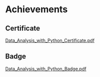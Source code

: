 

# Achievements
## Certificate
[Data_Analysis_with_Python_Certificate.pdf](https://prod-files-secure.s3.us-west-2.amazonaws.com/03e82b26-cccb-4906-bb56-adabcbdc0655/1aa3a050-2338-4a85-85d5-899bad17a31c/Data_Analysis_with_Python_Certificate.pdf?X-Amz-Algorithm=AWS4-HMAC-SHA256&X-Amz-Content-Sha256=UNSIGNED-PAYLOAD&X-Amz-Credential=ASIAZI2LB4666GUOWZAF%2F20250129%2Fus-west-2%2Fs3%2Faws4_request&X-Amz-Date=20250129T211329Z&X-Amz-Expires=3600&X-Amz-Security-Token=IQoJb3JpZ2luX2VjEI3%2F%2F%2F%2F%2F%2F%2F%2F%2F%2FwEaCXVzLXdlc3QtMiJHMEUCICr3Xu2pHVa%2FMdnc11FbQlZwbPCAUagk65ibNyLu9xWVAiEA3E6BWFR0CSrLQ77jz5SPMTtv%2FjN7hqwGPNGj7UHr3AIqiAQIlv%2F%2F%2F%2F%2F%2F%2F%2F%2F%2FARAAGgw2Mzc0MjMxODM4MDUiDGOelklHATg211QwnCrcA0VtT%2F4vrH5salF3%2BPKwBt%2BFEXvHK44c5LaZP659IFyK%2FlxbLgF8CGhRBHFdTU4OowEDyWx7Vg5oLy9Q3aaiSleR6UCXQONnwJxvqx5wVSn6Bnxkk1hZXUMTgNQZLHzD2g9YLRD32VNZ7VhZgipWmpA6%2FUS5ZgXbsvIAhUpLHMFiYZ%2BcVgNAlS39uo%2BHryL%2BqQ6IHCE6Vm1KcvgqoiUVRJu1PWwO%2FzL5sMOFKlQEEhVSQV5l4QgTElE3VlDmrXljMBcv0j%2BlvZB%2BlFcTo0GIxiEj%2BKH3r3cWGazxxL0VkHfoUTntvWHogmcahvJRMOjxYEuJtdyEffd0Bxk0F8AhNBPrIYRiiCOe%2FWTR4VRVEW%2BZwIeVZud%2F%2B7Tg0lT1TdN9a0jK2xuElUSc1BIMjkmcGgTeac5neLsIadXeUewPeFFfoVYNptrBjefFCxcjtbFHDAt%2Ff%2F%2FB7rw%2BCbtmJfRLZAyi1MIGRQZKydflRhUIlta2xsR9TVydBNeJ1769%2Fwueke6UEpKhOHqHbfm9xdQPTKpse27CV6ikbXVBvE%2FVt6salVaABqUKoML6xsXhLQ461g2S%2FQBy%2FpFqcZthPqrRVUSL1QvZQkSWyvXCT6aEwI%2BxG6ZKIZep5Ppet4XQMP6o6rwGOqUB3sXb2Gx80sFwgXA0pNNEBUbs%2BYMg5Wp15r7AnSNdUO3tjA53SthnDBGmwFYLXteeDi283USCEoovSJ92Qb%2FXkPZiIoXa5CNdMJm6gCdVICSaVn%2B2u41BRuTtgwZBFCbkyGcRCesSFXldB6JcAuEyLizfiE%2BP%2Fv2ki3Rp8CawX98BMCbypLiOAQzU0WlSDxnyNaJnqOEiLRwZiHw8qoM0oENTjnP9&X-Amz-Signature=237246e7d2965dba69d7800b43625c8c9ad215f9ec3faad21c7e2cf7a823f526&X-Amz-SignedHeaders=host&x-id=GetObject)
## Badge
[Data_Analysis_with_Python_Badge.pdf](https://prod-files-secure.s3.us-west-2.amazonaws.com/03e82b26-cccb-4906-bb56-adabcbdc0655/4fa9bcf8-b584-40dd-8775-c0bfadf6a6f0/Data_Analysis_with_Python_Badge.pdf?X-Amz-Algorithm=AWS4-HMAC-SHA256&X-Amz-Content-Sha256=UNSIGNED-PAYLOAD&X-Amz-Credential=ASIAZI2LB4666GUOWZAF%2F20250129%2Fus-west-2%2Fs3%2Faws4_request&X-Amz-Date=20250129T211329Z&X-Amz-Expires=3600&X-Amz-Security-Token=IQoJb3JpZ2luX2VjEI3%2F%2F%2F%2F%2F%2F%2F%2F%2F%2FwEaCXVzLXdlc3QtMiJHMEUCICr3Xu2pHVa%2FMdnc11FbQlZwbPCAUagk65ibNyLu9xWVAiEA3E6BWFR0CSrLQ77jz5SPMTtv%2FjN7hqwGPNGj7UHr3AIqiAQIlv%2F%2F%2F%2F%2F%2F%2F%2F%2F%2FARAAGgw2Mzc0MjMxODM4MDUiDGOelklHATg211QwnCrcA0VtT%2F4vrH5salF3%2BPKwBt%2BFEXvHK44c5LaZP659IFyK%2FlxbLgF8CGhRBHFdTU4OowEDyWx7Vg5oLy9Q3aaiSleR6UCXQONnwJxvqx5wVSn6Bnxkk1hZXUMTgNQZLHzD2g9YLRD32VNZ7VhZgipWmpA6%2FUS5ZgXbsvIAhUpLHMFiYZ%2BcVgNAlS39uo%2BHryL%2BqQ6IHCE6Vm1KcvgqoiUVRJu1PWwO%2FzL5sMOFKlQEEhVSQV5l4QgTElE3VlDmrXljMBcv0j%2BlvZB%2BlFcTo0GIxiEj%2BKH3r3cWGazxxL0VkHfoUTntvWHogmcahvJRMOjxYEuJtdyEffd0Bxk0F8AhNBPrIYRiiCOe%2FWTR4VRVEW%2BZwIeVZud%2F%2B7Tg0lT1TdN9a0jK2xuElUSc1BIMjkmcGgTeac5neLsIadXeUewPeFFfoVYNptrBjefFCxcjtbFHDAt%2Ff%2F%2FB7rw%2BCbtmJfRLZAyi1MIGRQZKydflRhUIlta2xsR9TVydBNeJ1769%2Fwueke6UEpKhOHqHbfm9xdQPTKpse27CV6ikbXVBvE%2FVt6salVaABqUKoML6xsXhLQ461g2S%2FQBy%2FpFqcZthPqrRVUSL1QvZQkSWyvXCT6aEwI%2BxG6ZKIZep5Ppet4XQMP6o6rwGOqUB3sXb2Gx80sFwgXA0pNNEBUbs%2BYMg5Wp15r7AnSNdUO3tjA53SthnDBGmwFYLXteeDi283USCEoovSJ92Qb%2FXkPZiIoXa5CNdMJm6gCdVICSaVn%2B2u41BRuTtgwZBFCbkyGcRCesSFXldB6JcAuEyLizfiE%2BP%2Fv2ki3Rp8CawX98BMCbypLiOAQzU0WlSDxnyNaJnqOEiLRwZiHw8qoM0oENTjnP9&X-Amz-Signature=b39cc1b4fd10d449a06c5437d666dde25d705fa6945c35b4dc6ccfc55c1425bc&X-Amz-SignedHeaders=host&x-id=GetObject)
